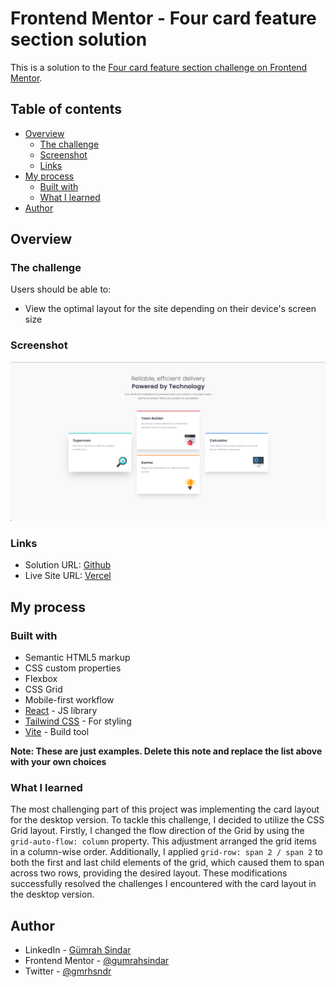 # Frontend Mentor - Four card feature section solution

This is a solution to the [Four card feature section challenge on Frontend Mentor](https://www.frontendmentor.io/challenges/four-card-feature-section-weK1eFYK).

## Table of contents

- [Overview](#overview)
  - [The challenge](#the-challenge)
  - [Screenshot](#screenshot)
  - [Links](#links)
- [My process](#my-process)
  - [Built with](#built-with)
  - [What I learned](#what-i-learned)
- [Author](#author)

## Overview

### The challenge

Users should be able to:

- View the optimal layout for the site depending on their device's screen size

### Screenshot

![](./screenshot.png)

### Links

- Solution URL: [Github](https://github.com/gumrahsindar/four-card-feature-section)
- Live Site URL: [Vercel](https://four-card-feature-section-gsindar.vercel.app/)

## My process

### Built with

- Semantic HTML5 markup
- CSS custom properties
- Flexbox
- CSS Grid
- Mobile-first workflow
- [React](https://reactjs.org/) - JS library
- [Tailwind CSS](https://tailwindcss.com/) - For styling
- [Vite](https://vitejs.dev/) - Build tool

**Note: These are just examples. Delete this note and replace the list above with your own choices**

### What I learned

The most challenging part of this project was implementing the card layout for the desktop version. To tackle this challenge, I decided to utilize the CSS Grid layout. Firstly, I changed the flow direction of the Grid by using the `grid-auto-flow: column` property. This adjustment arranged the grid items in a column-wise order. Additionally, I applied `grid-row: span 2 / span 2` to both the first and last child elements of the grid, which caused them to span across two rows, providing the desired layout. These modifications successfully resolved the challenges I encountered with the card layout in the desktop version.

## Author

- LinkedIn - [Gümrah Sindar](https://www.linkedin.com/in/gumrahsindar/)
- Frontend Mentor - [@gumrahsindar](https://www.frontendmentor.io/profile/gumrahsindar)
- Twitter - [@gmrhsndr](https://twitter.com/gmrhsndr)
